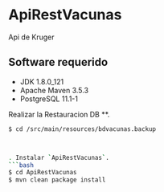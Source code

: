 # ApiRestVacunas
Api de Kruger



## Software requerido
- JDK 1.8.0_121
- Apache Maven 3.5.3
- PostgreSQL 11.1-1

Realizar la Restauracion DB **.
```bash
$ cd /src/main/resources/bdvacunas.backup  



. Instalar `ApiRestVacunas`.
```bash
$ cd ApiRestVacunas
$ mvn clean package install
```

